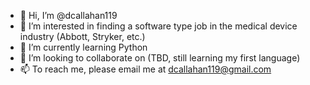 - 👋 Hi, I’m @dcallahan119
- 👀 I’m interested in finding a software type job in the medical device industry (Abbott, Stryker, etc.)
- 🌱 I’m currently learning Python
- 💞️ I’m looking to collaborate on (TBD, still learning my first language)
- 📫 To reach me, please email me at dcallahan119@gmail.com

<!---
dcallahan119/dcallahan119 is a ✨ special ✨ repository because its `README.md` (this file) appears on your GitHub profile.
You can click the Preview link to take a look at your changes.
--->
